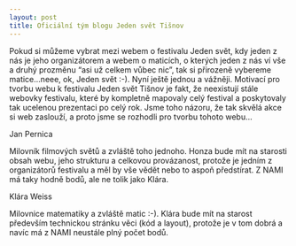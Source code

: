 ```yaml
---
layout: post
title: Oficiální tým blogu Jeden svět Tišnov
---
```

Pokud si můžeme vybrat mezi webem o festivalu Jeden svět, kdy jeden z nás je jeho organizátorem a webem o maticích, o kterých jeden z nás ví vše a druhý prozměnu “asi už celkem vůbec nic”, tak si přirozeně vybereme matice…neee, ok, Jeden svět :-). Nyní ještě jednou a vážněji. Motivací pro tvorbu webu k festivalu Jeden svět Tišnov je fakt, že neexistují stále webovky festivalu, které by kompletně mapovaly celý festival a poskytovaly tak ucelenou prezentaci po celý rok. Jsme toho názoru, že tak skvělá akce si web zaslouží, a proto jsme se rozhodli pro tvorbu tohoto webu… 


Jan Pernica

Milovník filmových světů a zvláště toho jednoho. Honza bude mít na starosti obsah webu, jeho strukturu a celkovou provázanost, protože je jedním z organizátorů festivalu a měl by vše vědět nebo to aspoň předstírat. Z NAMI má taky hodně bodů, ale ne tolik jako Klára.


Klára Weiss 

Milovnice matematiky a zvláště matic :-). Klára bude mít na starost především technickou stránku věci (kód a layout), protože je v tom dobrá a navíc má z NAMI neustále plný počet bodů.
                
                
       
